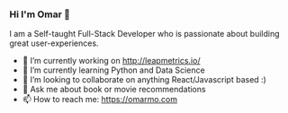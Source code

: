 ### Hi I'm Omar 👋

I am a Self-taught Full-Stack Developer who is passionate about building great user-experiences.

- 🔭 I’m currently working on http://leapmetrics.io/
- 🌱 I’m currently learning Python and Data Science
- 👯 I’m looking to collaborate on anything React/Javascript based :)
- 💬 Ask me about book or movie recommendations
- 📫 How to reach me: https://omarmo.com
